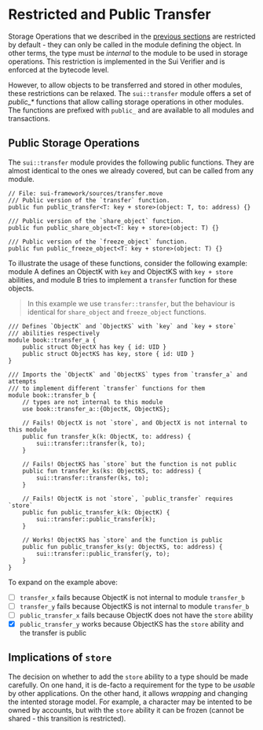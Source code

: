 # Restricted and Public Transfer

Storage Operations that we described in the [previous sections](./storage-functions.md) are restricted by default - they can only be called in the module defining the object. In other terms, the type must be _internal_ to the module to be used in storage operations. This restriction is implemented in the Sui Verifier and is enforced at the bytecode level.

However, to allow objects to be transferred and stored in other modules, these restrictions can be relaxed. The `sui::transfer` module offers a set of _public\_*_ functions that allow calling storage operations in other modules. The functions are prefixed with `public_` and are available to all modules and transactions.

## Public Storage Operations

The `sui::transfer` module provides the following public functions. They are almost identical to the ones we already covered, but can be called from any module.

```move
// File: sui-framework/sources/transfer.move
/// Public version of the `transfer` function.
public fun public_transfer<T: key + store>(object: T, to: address) {}

/// Public version of the `share_object` function.
public fun public_share_object<T: key + store>(object: T) {}

/// Public version of the `freeze_object` function.
public fun public_freeze_object<T: key + store>(object: T) {}
```

To illustrate the usage of these functions, consider the following example: module A defines an ObjectK with `key` and ObjectKS with `key + store` abilities, and module B tries to implement a `transfer` function for these objects.

> In this example we use `transfer::transfer`, but the behaviour is identical for `share_object` and `freeze_object` functions.

```move
/// Defines `ObjectK` and `ObjectKS` with `key` and `key + store`
/// abilities respectively
module book::transfer_a {
    public struct ObjectX has key { id: UID }
    public struct ObjectKS has key, store { id: UID }
}

/// Imports the `ObjectK` and `ObjectKS` types from `transfer_a` and attempts
/// to implement different `transfer` functions for them
module book::transfer_b {
    // types are not internal to this module
    use book::transfer_a::{ObjectK, ObjectKS};

    // Fails! ObjectX is not `store`, and ObjectX is not internal to this module
    public fun transfer_k(k: ObjectK, to: address) {
        sui::transfer::transfer(k, to);
    }

    // Fails! ObjectKS has `store` but the function is not public
    public fun transfer_ks(ks: ObjectKS, to: address) {
        sui::transfer::transfer(ks, to);
    }

    // Fails! ObjectK is not `store`, `public_transfer` requires `store`
    public fun public_transfer_k(k: ObjectK) {
        sui::transfer::public_transfer(k);
    }

    // Works! ObjectKS has `store` and the function is public
    public fun public_transfer_ks(y: ObjectKS, to: address) {
        sui::transfer::public_transfer(y, to);
    }
}
```

To expand on the example above:

- [ ] `transfer_x` fails because ObjectK is not internal to module `transfer_b`
- [ ] `transfer_y` fails because ObjectKS is not internal to module `transfer_b`
- [ ] `public_transfer_x` fails because ObjectK does not have the `store` ability
- [x] `public_transfer_y` works because ObjectKS has the `store` ability and the transfer is public

## Implications of `store`

The decision on whether to add the `store` ability to a type should be made carefully. On one hand, it is de-facto a requirement for the type to be _usable_ by other applications. On the other hand, it allows _wrapping_ and changing the intented storage model. For example, a character may be intented to be owned by accounts, but with the `store` ability it can be frozen (cannot be shared - this transition is restricted).


